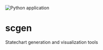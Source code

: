 ![Python application](https://github.com/alexis-boisserand/scgen/workflows/Python%20application/badge.svg)
# scgen
Statechart generation and visualization tools
